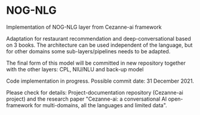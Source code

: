 # NOG-NLG
Implementation of NOG-NLG layer from Cezanne-ai framework

Adaptation for restaurant recommendation and deep-conversational based on 3 books. The architecture can be used independent of the language, but for other domains some sub-layers/pipelines needs to be adapted.

The final form of this model will be committed in new repository together with the other layers: CPL, NIU/NLU and back-up model

Code implementation in progress. 
Possible commit date: 31 December 2021.

Please check for details: Project-documentation repository (Cezanne-ai project) and the research paper "Cezanne-ai: a conversational AI open-framework for multi-domains, all the languages and limited data".
